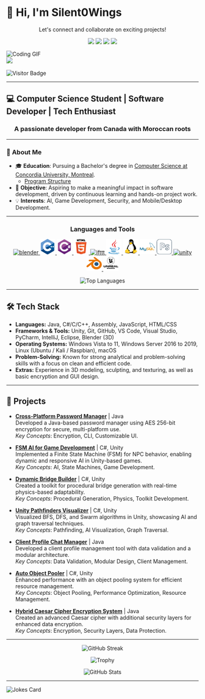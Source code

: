 # 👋 Hi, I'm Silent0Wings

<p align="center">Let's connect and collaborate on exciting projects!</p>

<p align="center">
  <a href="https://github.com/Silent0Wings"><img src="https://img.shields.io/badge/GitHub-100000?style=for-the-badge&logo=github&logoColor=white"></a>
  <a href="https://ca.linkedin.com/in/yahya-bel?trk=profile-badge"><img src="https://img.shields.io/badge/LinkedIn-0077B5?style=for-the-badge&logo=linkedin&logoColor=white"></a>
  <a href="https://www.artstation.com/invictus_fulgur"><img src="https://img.shields.io/badge/ArtStation-13AFF0?style=for-the-badge&logo=artstation&logoColor=white"></a>
  <a href="https://sketchfab.com/Invictus_fulgur"><img src="https://img.shields.io/badge/Sketchfab-1CAAD9?style=for-the-badge&logo=sketchfab&logoColor=white"></a>

</p>

<div style="text-align: left;">
  <img src="https://media.giphy.com/media/1iNIkQBAwEkUuTpikf/giphy.gif" alt="Coding GIF" width="240" height="180" />
</div>

<div style="text-align: left;">
  <img src="https://profile-counter.glitch.me/Silent0Wings/count.svg?" />
</div>

![Visitor Badge](https://visitor-badge.laobi.icu/badge?page_id=Silent0Wings.Silent0Wings)

---

## 💻 **Computer Science Student | Software Developer | Tech Enthusiast**

<h3 align="center">A passionate developer from Canada with Moroccan roots</h3>

---

### 🚀 **About Me**
- 🎓 **Education**: Pursuing a Bachelor's degree in [Computer Science at Concordia University, Montreal](https://www.concordia.ca/academics/undergraduate/computer-science.html).
  - [Program Structure](https://www.concordia.ca/academics/undergraduate/calendar/current/section-71-gina-cody-school-of-engineering-and-computer-science/section-71-70-department-of-computer-science-and-software-engineering/section-71-70-2-degree-requirements-bcompsc-.html)
- 🌟 **Objective**: Aspiring to make a meaningful impact in software development, driven by continuous learning and hands-on project work.
- 💡 **Interests**: AI, Game Development, Security, and Mobile/Desktop Development.

---

<h3 align="center">Languages and Tools</h3>
<p align="center"> 
  <a href="https://www.blender.org/" target="_blank" rel="noreferrer">
    <img src="https://download.blender.org/branding/community/blender_community_badge_white.svg" alt="blender" width="40" height="40"/> 
  </a>
  <a href="https://www.w3schools.com/cpp/" target="_blank" rel="noreferrer">
    <img src="https://raw.githubusercontent.com/devicons/devicon/master/icons/cplusplus/cplusplus-original.svg" alt="cplusplus" width="40" height="40"/> 
  </a>
  <a href="https://www.w3schools.com/cs/" target="_blank" rel="noreferrer">
    <img src="https://raw.githubusercontent.com/devicons/devicon/master/icons/csharp/csharp-original.svg" alt="csharp" width="40" height="40"/> 
  </a>
  <a href="https://www.w3.org/html/" target="_blank" rel="noreferrer">
    <img src="https://raw.githubusercontent.com/devicons/devicon/master/icons/html5/html5-original-wordmark.svg" alt="html5" width="40" height="40"/> 
  </a>
  <a href="https://ifttt.com/" target="_blank" rel="noreferrer">
    <img src="https://www.vectorlogo.zone/logos/ifttt/ifttt-ar21.svg" alt="ifttt" width="40" height="40"/> 
  </a>
  <a href="https://www.java.com" target="_blank" rel="noreferrer">
    <img src="https://raw.githubusercontent.com/devicons/devicon/master/icons/java/java-original.svg" alt="java" width="40" height="40"/> 
  </a>
  <a href="https://www.linux.org/" target="_blank" rel="noreferrer">
    <img src="https://raw.githubusercontent.com/devicons/devicon/master/icons/linux/linux-original.svg" alt="linux" width="40" height="40"/> 
  </a>
  <a href="https://www.mysql.com/" target="_blank" rel="noreferrer">
    <img src="https://raw.githubusercontent.com/devicons/devicon/master/icons/mysql/mysql-original-wordmark.svg" alt="mysql" width="40" height="40"/> 
  </a>
  <a href="https://www.photoshop.com/en" target="_blank" rel="noreferrer">
    <img src="https://raw.githubusercontent.com/devicons/devicon/master/icons/photoshop/photoshop-line.svg" alt="photoshop" width="40" height="40"/> 
  </a>
  <a href="https://unity.com/" target="_blank" rel="noreferrer">
    <img src="https://www.vectorlogo.zone/logos/unity3d/unity3d-icon.svg" alt="unity" width="40" height="40"/> 
  </a>
  <a href="https://www.blender.org/" target="_blank" rel="noreferrer">
    <img src="https://raw.githubusercontent.com/devicons/devicon/master/icons/blender/blender-original.svg" alt="blender" width="40" height="40"/> 
  </a>
  <a href="https://www.unrealengine.com/" target="_blank" rel="noreferrer">
    <img src="https://raw.githubusercontent.com/devicons/devicon/master/icons/unrealengine/unrealengine-original-wordmark.svg" alt="unreal engine" width="40" height="40"/> 
  </a>

</p>
<p align="center">
  <img src="https://github-readme-stats.vercel.app/api/top-langs?username=silent0wings&show_icons=true&locale=en&layout=compact" alt="Top Languages" />
</p>

---

## 🛠️ **Tech Stack**
- **Languages:** Java, C#/C/C++, Assembly, JavaScript, HTML/CSS
- **Frameworks & Tools:** Unity, Git, GitHub, VS Code, Visual Studio, PyCharm, IntelliJ, Eclipse, Blender (3D)
- **Operating Systems:** Windows Vista to 11, Windows Server 2016 to 2019, Linux (Ubuntu / Kali / Raspbian), macOS
- **Problem-Solving:** Known for strong analytical and problem-solving skills with a focus on clean and efficient code.
- **Extras:** Experience in 3D modeling, sculpting, and texturing, as well as basic encryption and GUI design.

---

## 📝 **Projects**
- **[Cross-Platform Password Manager](https://github.com/Silent0Wings/Cross-Platform-Password-Manager)** | Java  
  Developed a Java-based password manager using AES 256-bit encryption for secure, multi-platform use.  
  *Key Concepts*: Encryption, CLI, Customizable UI.

- **[FSM AI for Game Development](https://github.com/Silent0Wings/UnityAI-FSM-SimpleAgentBehavior)** | C#, Unity  
  Implemented a Finite State Machine (FSM) for NPC behavior, enabling dynamic and responsive AI in Unity-based games.  
  *Key Concepts*: AI, State Machines, Game Development.

- **[Dynamic Bridge Builder](https://github.com/Silent0Wings/DynamicBridgeBuilder-Procedural-Generation-Toolkit-for-Unity)** | C#, Unity  
  Created a toolkit for procedural bridge generation with real-time physics-based adaptability.  
  *Key Concepts*: Procedural Generation, Physics, Toolkit Development.

- **[Unity Pathfinders Visualizer](https://github.com/Silent0Wings/UnityAI-FSM-SimpleAgentBehavior)** | C#, Unity  
  Visualized BFS, DFS, and Swarm algorithms in Unity, showcasing AI and graph traversal techniques.  
  *Key Concepts*: Pathfinding, AI Visualization, Graph Traversal.

- **[Client Profile Chat Manager](https://github.com/Silent0Wings/ChatManager)** | Java  
  Developed a client profile management tool with data validation and a modular architecture.  
  *Key Concepts*: Data Validation, Modular Design, Client Management.

- **[Auto Object Pooler](https://github.com/Silent0Wings/Unity-SimpleObjectPooler)** | C#, Unity  
  Enhanced performance with an object pooling system for efficient resource management.  
  *Key Concepts*: Object Pooling, Performance Optimization, Resource Management.

- **[Hybrid Caesar Cipher Encryption System](https://github.com/Silent0Wings/Hybrid-Caesar-Cipher-Encryption-System)** | Java  
  Created an advanced Caesar cipher with additional security layers for enhanced data encryption.  
  *Key Concepts*: Encryption, Security Layers, Data Protection.

---

<p align="center">
  <img src="https://github-readme-streak-stats.herokuapp.com/?user=Silent0Wings&theme=dark" alt="GitHub Streak" />
</p>

<p align="center">
  <img src="https://github-profile-trophy.vercel.app/?username=Silent0Wings&theme=algolia" alt="Trophy" />
</p>

<p align="center">
  <img src="https://github-readme-stats.vercel.app/api?username=silent0wings&show_icons=true&locale=en" alt="GitHub Stats" />
</p>

---

![Jokes Card](https://readme-jokes.vercel.app/api?theme=dark&lang=en)
